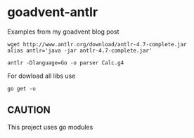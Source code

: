 # goadvent-antlr

Examples from my goadvent blog post

```shell
wget http://www.antlr.org/download/antlr-4.7-complete.jar
alias antlr='java -jar antlr-4.7-complete.jar'

antlr -Dlanguage=Go -o parser Calc.g4
```

For dowload all libs use
```shell
go get -u
```

## CAUTION

This project uses go modules
